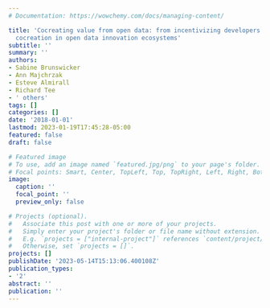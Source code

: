 ```yaml
---
# Documentation: https://wowchemy.com/docs/managing-content/

title: 'Cocreating value from open data: from incentivizing developers to inducing
  cocreation in open data innovation ecosystems'
subtitle: ''
summary: ''
authors:
- Sabine Brunswicker
- Ann Majchrzak
- Esteve Almirall
- Richard Tee
- ' others'
tags: []
categories: []
date: '2018-01-01'
lastmod: 2023-01-19T17:45:28-05:00
featured: false
draft: false

# Featured image
# To use, add an image named `featured.jpg/png` to your page's folder.
# Focal points: Smart, Center, TopLeft, Top, TopRight, Left, Right, BottomLeft, Bottom, BottomRight.
image:
  caption: ''
  focal_point: ''
  preview_only: false

# Projects (optional).
#   Associate this post with one or more of your projects.
#   Simply enter your project's folder or file name without extension.
#   E.g. `projects = ["internal-project"]` references `content/project/deep-learning/index.md`.
#   Otherwise, set `projects = []`.
projects: []
publishDate: '2023-05-14T15:13:06.400108Z'
publication_types:
- '2'
abstract: ''
publication: ''
---
```

